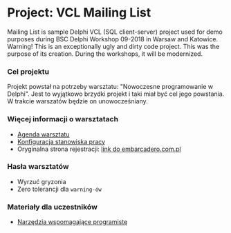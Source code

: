 ﻿# Project: VCL Mailing List

Mailing List is sample Delphi VCL (SQL client-server) project used for demo purposes during BSC Delphi Workshop 09-2018 in Warsaw and Katowice. Warning! This is an exceptionally ugly and dirty code project. This was the purpose of its creation. During the workshops, it will be modernized.

### Cel projektu

Projekt powstał na potrzeby warsztatu: "Nowoczesne programowanie w Delphi". Jest to wyjątkowo brzydki projekt i taki miał być cel jego powstania. W trakcie warszatów będzie on unowocześniany.

### Więcej informacji o warsztatach

* [Agenda warsztatu](./WorkshopAgenda.md)
* [Konfiguracja stanowiska pracy](./Configuration.md)
* Oryginalna strona rejestracji: [link do embarcadero.com.pl](http://embarcadero.com.pl/seminaria/2018-q3-modern-development-in-Delphi/)

### Hasła warsztatów

* Wyrzuć gryzonia
* Zero tolerancji dla ```warning-ów```

### Materiały dla uczestników

* [Narzędzia wspomagające programistę](./DelphiTools.md)
